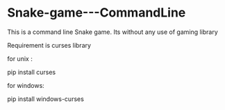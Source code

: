 # Snake-game---CommandLine
This is a command line Snake game. Its without any use of gaming library


Requirement is curses library

for unix :

pip install curses

for windows:

pip install windows-curses
